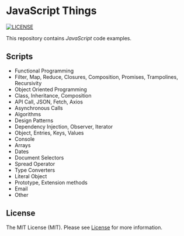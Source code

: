 # JavaScript Things

[![LICENSE](https://img.shields.io/badge/license-MIT-green)](LICENSE)

This repository contains _JavaScript_ code examples.

## Scripts

- Functional Programming
- Filter, Map, Reduce, Closures, Composition, Promises, Trampolines, Recursivity
- Object Oriented Programming
- Class, Inheritance, Composition
- API Call, JSON, Fetch, Axios
- Asynchronous Calls
- Algorithms
- Design Patterns
- Dependency Injection, Observer, Iterator
- Object, Entries, Keys, Values
- Console
- Arrays
- Dates
- Document Selectors
- Spread Operator
- Type Converters
- Literal Object
- Prototype, Extension methods
- Email
- Other

## License

The MIT License (MIT). Please see [License](LICENSE) for more information.
